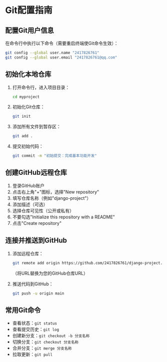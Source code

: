 # Git配置指南

## 配置Git用户信息

在命令行中执行以下命令（需要重启终端使Git命令生效）：

```bash
git config --global user.name "2417826761"
git config --global user.email "2417826761@qq.com"
```

## 初始化本地仓库

1. 打开命令行，进入项目目录：
   ```bash
   cd myproject
   ```

2. 初始化Git仓库：
   ```bash
   git init
   ```

3. 添加所有文件到暂存区：
   ```bash
   git add .
   ```

4. 提交初始代码：
   ```bash
   git commit -m "初始提交：完成基本功能开发"
   ```

## 创建GitHub远程仓库

1. 登录GitHub账户
2. 点击右上角"+"图标，选择"New repository"
3. 填写仓库名称（例如"django-project"）
4. 添加描述（可选）
5. 选择仓库可见性（公开或私有）
6. 不要勾选"Initialize this repository with a README"
7. 点击"Create repository"

## 连接并推送到GitHub

1. 添加远程仓库：
   ```bash
   git remote add origin https://github.com/2417826761/django-project.git
   ```
   （将URL替换为您的GitHub仓库URL）

2. 推送代码到GitHub：
   ```bash
   git push -u origin main
   ```

## 常用Git命令

- 查看状态：`git status`
- 查看提交历史：`git log`
- 创建新分支：`git checkout -b 分支名称`
- 切换分支：`git checkout 分支名称`
- 合并分支：`git merge 分支名称`
- 拉取更新：`git pull`